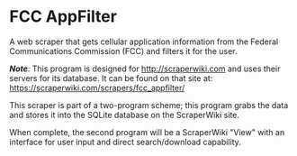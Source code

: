 FCC AppFilter
==========

A web scraper that gets cellular application information from the Federal Communications Commission (FCC) and filters it for the user.

***Note***: This program is designed for http://scraperwiki.com and uses their servers for its database. It can be found on that site at: https://scraperwiki.com/scrapers/fcc_appfilter/

This scraper is part of a two-program scheme; this program grabs the data and stores it into the SQLite database on the ScraperWiki site.

When complete, the second program will be a ScraperWiki "View" with an interface for user input and direct search/download capability.
